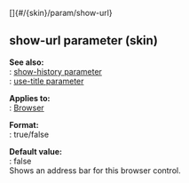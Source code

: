 []{#/{skin}/param/show-url}    
## show-url parameter (skin)    
**See also:**    
:   [show-history parameter](/ref/%7Bskin%7D/param/show-history)    
:   [use-title parameter](/ref/%7Bskin%7D/param/use-title)    
<!-- -->    
**Applies to:**    
:   [Browser](/ref/%7Bskin%7D/control/browser)    
<!-- -->    
**Format:**    
:   true/false    
<!-- -->    
**Default value:**    
:   false    
Shows an address bar for this browser control.  